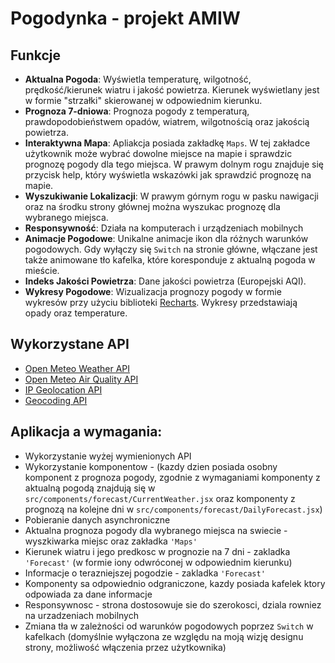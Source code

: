 # Pogodynka - projekt AMIW

## Funkcje

- **Aktualna Pogoda**: Wyświetla temperaturę, wilgotność, prędkość/kierunek wiatru i jakość powietrza. Kierunek wyświetlany jest w formie "strzałki" skierowanej w odpowiednim kierunku.
- **Prognoza 7-dniowa**: Prognoza pogody z temperaturą, prawdopodobieństwem opadów, wiatrem, wilgotnością oraz jakością powietrza.
- **Interaktywna Mapa**: Apliakcja posiada zakładkę ```Maps```. W tej zakładce użytkownik może wybrać dowolne miejsce na mapie i sprawdzic prognozę pogody dla tego miejsca. W prawym dolnym rogu znajduje się przycisk help, który wyświetla wskazówki jak sprawdzić prognozę na mapie.
- **Wyszukiwanie Lokalizacji**: W prawym górnym rogu w pasku nawigacji oraz na środku strony głównej można wyszukac prognozę dla wybranego miejsca.
- **Responsywność**: Działa na komputerach i urządzeniach mobilnych
- **Animacje Pogodowe**: Unikalne animacje ikon dla różnych warunków pogodowych. Gdy wyłączy się ```Switch``` na stronie główne, włączane jest także animowane tło kafelka, które koresponduje z aktualną pogoda w mieście.
- **Indeks Jakości Powietrza**: Dane jakości powietrza (Europejski AQI).
- **Wykresy Pogodowe**: Wizualizacja prognozy pogody w formie wykresów przy użyciu biblioteki [Recharts](https://recharts.org/). Wykresy przedstawiają opady oraz temperature. 

## Wykorzystane API
- [Open Meteo Weather API](https://open-meteo.com/)
- [Open Meteo Air Quality API](https://open-meteo.com/en/docs/air-quality-api)
- [IP Geolocation API](https://ip-api.com/)
- [Geocoding API](https://open-meteo.com/en/docs/geocoding-api)

## Aplikacja a wymagania:
- Wykorzystanie wyżej wymienionych API 
- Wykorzystanie komponentow - (kazdy dzien posiada osobny komponent z prognoza pogody, zgodnie z wymaganiami komponenty z aktualną pogodą znajdują się w ```src/components/forecast/CurrentWeather.jsx``` oraz komponenty z prognozą na kolejne dni w ```src/components/forecast/DailyForecast.jsx```)
- Pobieranie danych asynchroniczne 
- Aktualna prognoza pogody dla wybranego miejsca na swiecie -  wyszkiwarka miejsc oraz zakładka ```'Maps'```
- Kierunek wiatru i jego predkosc w prognozie na 7 dni - zakladka ```'Forecast'``` (w formie iony odwróconej w odpowiednim kierunku)
- Informacje o terazniejszej pogodzie - zakladka ```'Forecast'```
- Komponenty sa odpowiednio odgraniczone, kazdy posiada kafelek ktory odpowiada za dane informacje
- Responsywnosc - strona dostosowuje sie do szerokosci, dziala rowniez na urzadzeniach mobilnych
- Zmiana tła w zależności od warunków pogodowych poprzez `Switch` w kafelkach (domyślnie wyłączona ze względu na moją wizję  designu strony, możliwość włączenia przez użytkownika)
